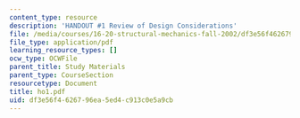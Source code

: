 ```yaml
---
content_type: resource
description: 'HANDOUT #1 Review of Design Considerations'
file: /media/courses/16-20-structural-mechanics-fall-2002/df3e56f4626796ea5ed4c913c0e5a9cb_ho1.pdf
file_type: application/pdf
learning_resource_types: []
ocw_type: OCWFile
parent_title: Study Materials
parent_type: CourseSection
resourcetype: Document
title: ho1.pdf
uid: df3e56f4-6267-96ea-5ed4-c913c0e5a9cb
---
```

